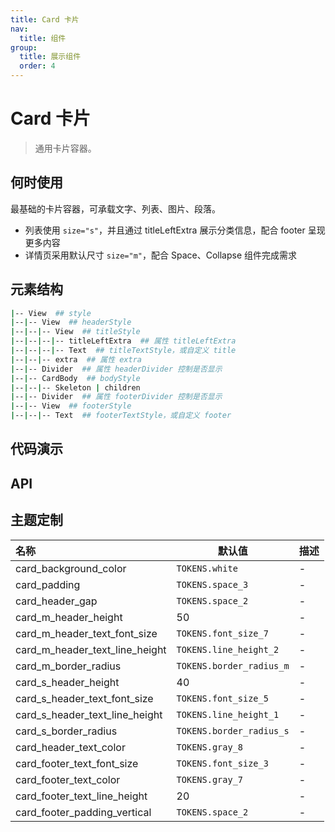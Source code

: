 ```yaml
---
title: Card 卡片
nav:
  title: 组件
group:
  title: 展示组件
  order: 4
---
```


# Card 卡片

> 通用卡片容器。

## 何时使用

最基础的卡片容器，可承载文字、列表、图片、段落。

- 列表使用 `size="s"`，并且通过 titleLeftExtra 展示分类信息，配合 footer 呈现更多内容
- 详情页采用默认尺寸 `size="m"`，配合 Space、Collapse 组件完成需求

## 元素结构

```bash
|-- View  ## style
|--|-- View  ## headerStyle
|--|--|-- View  ## titleStyle
|--|--|--|-- titleLeftExtra  ## 属性 titleLeftExtra
|--|--|--|-- Text  ## titleTextStyle，或自定义 title
|--|--|-- extra  ## 属性 extra
|--|-- Divider  ## 属性 headerDivider 控制是否显示
|--|-- CardBody  ## bodyStyle
|--|--|-- Skeleton | children
|--|-- Divider  ## 属性 footerDivider 控制是否显示
|--|-- View  ## footerStyle
|--|--|-- Text  ## footerTextStyle，或自定义 footer
```

## 代码演示

<code src="./__fixtures__/base.tsx"></code>

<code src="./__fixtures__/loading.tsx"></code>

<code src="./__fixtures__/square.tsx"></code>

## API

<API hideTitle id="Card"></API>

## 主题定制

| 名称                           | 默认值                   | 描述 |
| :----------------------------- | ------------------------ | ---- |
| card_background_color          | `TOKENS.white`           | -    |
| card_padding                   | `TOKENS.space_3`         | -    |
| card_header_gap                | `TOKENS.space_2`         | -    |
| card_m_header_height           | 50                       | -    |
| card_m_header_text_font_size   | `TOKENS.font_size_7`     | -    |
| card_m_header_text_line_height | `TOKENS.line_height_2`   | -    |
| card_m_border_radius           | `TOKENS.border_radius_m` | -    |
| card_s_header_height           | 40                       | -    |
| card_s_header_text_font_size   | `TOKENS.font_size_5`     | -    |
| card_s_header_text_line_height | `TOKENS.line_height_1`   | -    |
| card_s_border_radius           | `TOKENS.border_radius_s` | -    |
| card_header_text_color         | `TOKENS.gray_8`          | -    |
| card_footer_text_font_size     | `TOKENS.font_size_3`     | -    |
| card_footer_text_color         | `TOKENS.gray_7`          | -    |
| card_footer_text_line_height   | 20                       | -    |
| card_footer_padding_vertical   | `TOKENS.space_2`         | -    |
